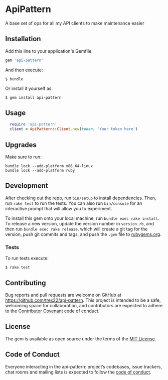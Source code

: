 # ApiPattern
A base set of ops for all my API clients to make maintenance easier

## Installation

Add this line to your application's Gemfile:

```ruby
gem 'api-pattern'
```

And then execute:

    $ bundle

Or install it yourself as:

    $ gem install api-pattern

## Usage

```ruby
  require 'api-pattern'
  client = ApiPattern::Client.new(token: 'Your token here')


```

## Upgrades
Make sure to run:

```
bundle lock --add-platform x86_64-linux
bundle lock --add-platform ruby
```

## Development

After checking out the repo, run `bin/setup` to install dependencies. Then, run `rake test` to run the tests. You can also run `bin/console` for an interactive prompt that will allow you to experiment.

To install this gem onto your local machine, run `bundle exec rake install`. To release a new version, update the version number in `version.rb`, and then run `bundle exec rake release`, which will create a git tag for the version, push git commits and tags, and push the `.gem` file to [rubygems.org](https://rubygems.org).

### Tests
To run tests execute:

    $ rake test

## Contributing

Bug reports and pull requests are welcome on GitHub at https://github.com/trex22/api-pattern. This project is intended to be a safe, welcoming space for collaboration, and contributors are expected to adhere to the [Contributor Covenant](http://contributor-covenant.org) code of conduct.

## License

The gem is available as open source under the terms of the [MIT License](https://opensource.org/licenses/MIT).

## Code of Conduct

Everyone interacting in the api-pattern: project’s codebases, issue trackers, chat rooms and mailing lists is expected to follow the [code of conduct](https://github.com/trex22/api-pattern/blob/master/CODE_OF_CONDUCT.md).
